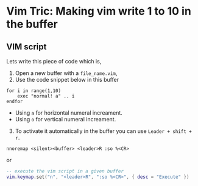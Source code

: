 # Vim Tric: Making vim write 1 to 10 in the buffer

## VIM script

Lets write this piece of code which is,

1. Open a new buffer with a `file_name.vim`,
2. Use the code snippet below in this buffer

```vim
for i in range(1,10)
    exec "normal! a" .. i
endfor
```

- Using `a` for horizontal numeral increament.
- Using `o` for vertical numeral increament.

3. To activate it automatically in the buffer you can use `Leader + shift + r`.

```vim
nnoremap <silent><buffer> <leader>R :so %<CR>
```

or

```lua
-- execute the vim script in a given buffer
vim.keymap.set("n", "<leader>R", ":so %<CR>", { desc = "Execute" })

```
